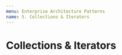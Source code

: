 ```yaml
---
menu: Enterprise Architecture Patterns
name: 5. Collections & Iterators
---
```


# Collections & Iterators
